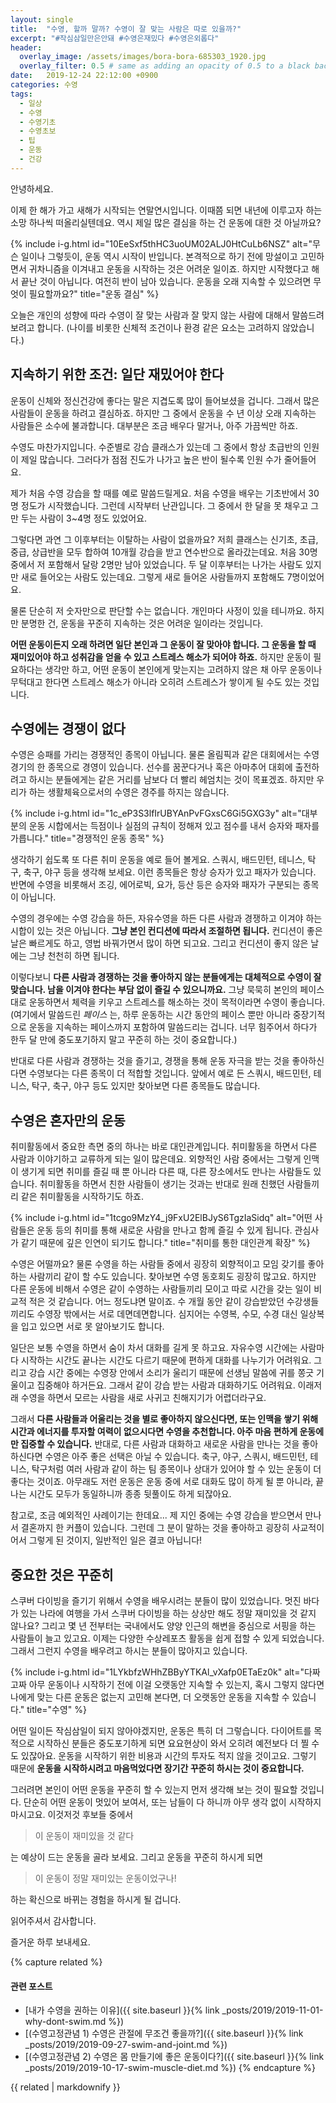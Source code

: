 ```yaml
---
layout: single
title:  "수영, 할까 말까? 수영이 잘 맞는 사람은 따로 있을까?"
excerpt: "#작심삼일만은안돼 #수영은재밌다 #수영은외롭다"
header:
  overlay_image: /assets/images/bora-bora-685303_1920.jpg
  overlay_filter: 0.5 # same as adding an opacity of 0.5 to a black background
date:   2019-12-24 22:12:00 +0900
categories: 수영
tags:
  - 일상
  - 수영
  - 수영기초
  - 수영초보
  - 팁
  - 운동
  - 건강
---
```


안녕하세요.

이제 한 해가 가고 새해가 시작되는 연말연시입니다.
이때쯤 되면 내년에 이루고자 하는 소망 하나씩 떠올리실텐데요.
역시 제일 많은 결심을 하는 건 운동에 대한 것 아닐까요?

{% include i-g.html id="10EeSxf5thHC3uoUM02ALJ0HtCuLb6NSZ" alt="무슨 일이나 그렇듯이, 운동 역시 시작이 반입니다. 본격적으로 하기 전에 망설이고 고민하면서 귀차니즘을 이겨내고 운동을 시작하는 것은 어려운 일이죠. 하지만 시작했다고 해서 끝난 것이 아닙니다. 여전히 반이 남아 있습니다. 운동을 오래 지속할 수 있으려면 무엇이 필요할까요?" title="운동 결심" %}

오늘은 개인의 성향에 따라 수영이 잘 맞는 사람과 잘 맞지 않는 사람에 대해서 말씀드려 보려고 합니다.
(나이를 비롯한 신체적 조건이나 환경 같은 요소는 고려하지 않았습니다.)

## 지속하기 위한 조건: 일단 재밌어야 한다
운동이 신체와 정신건강에 좋다는 말은 지겹도록 많이 들어보셨을 겁니다.
그래서 많은 사람들이 운동을 하려고 결심하죠.
하지만 그 중에서 운동을 수 년 이상 오래 지속하는 사람들은 소수에 불과합니다.
대부분은 조금 배우다 말거나, 아주 가끔씩만 하죠.

수영도 마찬가지입니다.
수준별로 강습 클래스가 있는데 그 중에서 항상 초급반의 인원이 제일 많습니다.
그러다가 점점 진도가 나가고 높은 반이 될수록 인원 수가 줄어들어요.

제가 처음 수영 강습을 할 때를 예로 말씀드릴게요.
처음 수영을 배우는 기초반에서 30명 정도가 시작했습니다.
그런데 시작부터 난관입니다.
그 중에서 한 달을 못 채우고 그만 두는 사람이 3~4명 정도 있었어요.

그렇다면 과연 그 이후부터는 이탈하는 사람이 없을까요?
저희 클래스는 신기초, 초급, 중급, 상급반을 모두 합하여 10개월 강습을 받고 연수반으로 올라갔는데요.
처음 30명 중에서 저 포함해서 달랑 2명만 남아 있었습니다.
두 달 이후부터는 나가는 사람도 있지만 새로 들어오는 사람도 있는데요.
그렇게 새로 들어온 사람들까지 포함해도 7명이었어요.

물론 단순히 저 숫자만으로 판단할 수는 없습니다.
개인마다 사정이 있을 테니까요.
하지만 분명한 건, 운동을 꾸준히 지속하는 것은 어려운 일이라는 것입니다.

**어떤 운동이든지 오래 하려면 일단 본인과 그 운동이 잘 맞아야 합니다.
그 운동을 할 때 재미있어야 하고 성취감을 얻을 수 있고 스트레스 해소가 되어야 하죠.**
하지만 운동이 필요하다는 생각만 하고, 어떤 운동이 본인에게 맞는지는 고려하지 않은 채 아무 운동이나 무턱대고 한다면 스트레스 해소가 아니라 오히려 스트레스가 쌓이게 될 수도 있는 것입니다.

## 수영에는 경쟁이 없다
수영은 승패를 가리는 경쟁적인 종목이 아닙니다.
물론 올림픽과 같은 대회에서는 수영 경기의 한 종목으로 경영이 있습니다.
선수를 꿈꾼다거나 혹은 아마추어 대회에 출전하려고 하시는 분들에게는 같은 거리를 남보다 더 빨리 헤엄치는 것이 목표겠죠.
하지만 우리가 하는 생활체육으로서의 수영은 경주를 하지는 않습니다.

{% include i-g.html id="1c_eP3S3lfIrUBYAnPvFGxsC6Gi5GXG3y" alt="대부분의 운동 시합에서는 득점이나 실점의 규칙이 정해져 있고 점수를 내서 승자와 패자를 가릅니다." title="경쟁적인 운동 종목" %}

생각하기 쉽도록 또 다른 취미 운동을 예로 들어 볼게요.
스쿼시, 배드민턴, 테니스, 탁구, 축구, 야구 등을 생각해 보세요.
이런 종목들은 항상 승자가 있고 패자가 있습니다.
반면에 수영을 비롯해서 조깅, 에어로빅, 요가, 등산 등은 승자와 패자가 구분되는 종목이 아닙니다.

수영의 경우에는 수영 강습을 하든, 자유수영을 하든 다른 사람과 경쟁하고 이겨야 하는 시합이 있는 것은 아닙니다.
**그냥 본인 컨디션에 따라서 조절하면 됩니다.**
컨디션이 좋은 날은 빠르게도 하고, 영법 바꿔가면서 많이 하면 되고요.
그리고 컨디션이 좋지 않은 날에는 그냥 천천히 하면 됩니다.

이렇다보니 **다른 사람과 경쟁하는 것을 좋아하지 않는 분들에게는 대체적으로 수영이 잘 맞습니다.
남을 이겨야 한다는 부담 없이 즐길 수 있으니까요.**
그냥 묵묵히 본인의 페이스대로 운동하면서 체력을 키우고 스트레스를 해소하는 것이 목적이라면 수영이 좋습니다.
(여기에서 말씀드린 _페이스_ 는, 하루 운동하는 시간 동안의 페이스 뿐만 아니라 중장기적으로 운동을 지속하는 페이스까지 포함하여 말씀드리는 겁니다. 너무 힘주어서 하다가 한두 달 만에 중도포기하지 말고 꾸준히 하는 것이 중요합니다.)

반대로 다른 사람과 경쟁하는 것을 즐기고, 경쟁을 통해 운동 자극을 받는 것을 좋아하신다면 수영보다는 다른 종목이 더 적합할 것입니다.
앞에서 예로 든 스쿼시, 배드민턴, 테니스, 탁구, 축구, 야구 등도 있지만 찾아보면 다른 종목들도 많습니다.

## 수영은 혼자만의 운동
취미활동에서 중요한 측면 중의 하나는 바로 대인관계입니다.
취미활동을 하면서 다른 사람과 이야기하고 교류하게 되는 일이 많은데요.
외향적인 사람 중에서는 그렇게 인맥이 생기게 되면 취미를 즐길 때 뿐 아니라 다른 때, 다른 장소에서도 만나는 사람들도 있습니다.
취미활동을 하면서 친한 사람들이 생기는 것과는 반대로 원래 친했던 사람들끼리 같은 취미활동을 시작하기도 하죠.

{% include i-g.html id="1tcgo9MzY4_j9FxU2ElBJyS6TgzIaSidq" alt="어떤 사람들은 운동 등의 취미를 통해 새로운 사람을 만나고 함께 즐길 수 있게 됩니다. 관심사가 같기 때문에 깊은 인연이 되기도 합니다." title="취미를 통한 대인관계 확장" %}

수영은 어떨까요?
물론 수영을 하는 사람들 중에서 굉장히 외향적이고 모임 갖기를 좋아하는 사람끼리 같이 할 수도 있습니다.
찾아보면 수영 동호회도 굉장히 많고요.
하지만 다른 운동에 비해서 수영은 같이 수영하는 사람들끼리 모이고 따로 시간을 갖는 일이 비교적 적은 것 같습니다.
어느 정도냐면 말이죠.
수 개월 동안 같이 강습받았던 수강생들끼리도 수영장 밖에서는 서로 데면데면합니다.
심지어는 수영복, 수모, 수경 대신 일상복을 입고 있으면 서로 못 알아보기도 합니다.

일단은 보통 수영을 하면서 숨이 차서 대화를 길게 못 하고요.
자유수영 시간에는 사람마다 시작하는 시간도 끝나는 시간도 다르기 때문에 편하게 대화를 나누기가 어려워요.
그리고 강습 시간 중에는 수영장 안에서 소리가 울리기 때문에 선생님 말씀에 귀를 쫑긋 기울이고 집중해야 하거든요.
그래서 같이 강습 받는 사람과 대화하기도 어려워요.
이래저래 수영을 하면서 모르는 사람을 새로 사귀고 친해지기가 어렵더라구요.

그래서 **다른 사람들과 어울리는 것을 별로 좋아하지 않으신다면, 또는 인맥을 쌓기 위해 시간과 에너지를 투자할 여력이 없으시다면 수영을 추천합니다.
아주 마음 편하게 운동에만 집중할 수 있습니다.**
반대로, 다른 사람과 대화하고 새로운 사람을 만나는 것을 좋아하신다면 수영은 아주 좋은 선택은 아닐 수 있습니다.
축구, 야구, 스쿼시, 배드민턴, 테니스, 탁구처럼 여러 사람과 같이 하는 팀 종목이나 상대가 있어야 할 수 있는 운동이 더 좋다는 것이죠.
아무래도 저런 운동은 운동 중에 서로 대화도 많이 하게 될 뿐 아니라, 끝나는 시간도 모두가 동일하니까 종종 뒷풀이도 하게 되잖아요.

참고로, 조금 예외적인 사례이기는 한데요... 제 지인 중에는 수영 강습을 받으면서 만나서 결혼까지 한 커플이 있습니다.
그런데 그 분이 말하는 것을 좋아하고 굉장히 사교적이어서 그렇게 된 것이지, 일반적인 일은 결코 아닙니다!

## 중요한 것은 꾸준히
스쿠버 다이빙을 즐기기 위해서 수영을 배우시려는 분들이 많이 있었습니다.
멋진 바다가 있는 나라에 여행을 가서 스쿠버 다이빙을 하는 상상만 해도 정말 재미있을 것 같지 않나요?
그리고 몇 년 전부터는 국내에서도 양양 인근의 해변을 중심으로 서핑을 하는 사람들이 늘고 있고요.
이제는 다양한 수상레포츠 활동을 쉽게 접할 수 있게 되었습니다.
그래서 그런지 수영을 배우려고 하시는 분들이 많아지고 있습니다.

{% include i-g.html id="1LYkbfzWHhZBByYTKAl_vXafp0ETaEz0k" alt="다짜고짜 아무 운동이나 시작하기 전에 이걸 오랫동안 지속할 수 있는지, 혹시 그렇지 않다면 나에게 맞는 다른 운동은 없는지 고민해 본다면, 더 오랫동안 운동을 지속할 수 있습니다." title="수영" %}

어떤 일이든 작심삼일이 되지 않아야겠지만, 운동은 특히 더 그렇습니다.
다이어트를 목적으로 시작하신 분들은 중도포기하게 되면 요요현상이 와서 오히려 예전보다 더 찔 수도 있잖아요.
운동을 시작하기 위한 비용과 시간의 투자도 적지 않을 것이고요.
그렇기 때문에 **운동을 시작하시려고 마음먹었다면 장기간 꾸준히 하시는 것이 중요합니다.**

그러려면 본인이 어떤 운동을 꾸준히 할 수 있는지 먼저 생각해 보는 것이 필요할 것입니다.
단순히 어떤 운동이 멋있어 보여서, 또는 남들이 다 하니까 아무 생각 없이 시작하지 마시고요.
이것저것 후보들 중에서

> 이 운동이 재미있을 것 같다

는 예상이 드는 운동을 골라 보세요.
그리고 운동을 꾸준히 하시게 되면

> 이 운동이 정말 재미있는 운동이었구나!

하는 확신으로 바뀌는 경험을 하시게 될 겁니다.

읽어주셔서 감사합니다.

즐거운 하루 보내세요.


{% capture related %}
#### 관련 포스트

* [내가 수영을 권하는 이유]({{ site.baseurl }}{% link _posts/2019/2019-11-01-why-dont-swim.md %})
* [(수영고정관념 1) 수영은 관절에 무조건 좋을까?]({{ site.baseurl }}{% link _posts/2019/2019-09-27-swim-and-joint.md %})
* [(수영고정관념 2) 수영은 몸 만들기에 좋은 운동이다?]({{ site.baseurl }}{% link _posts/2019/2019-10-17-swim-muscle-diet.md %})
{% endcapture %}

<div class="notice--primary">
  {{ related | markdownify }}
</div>

